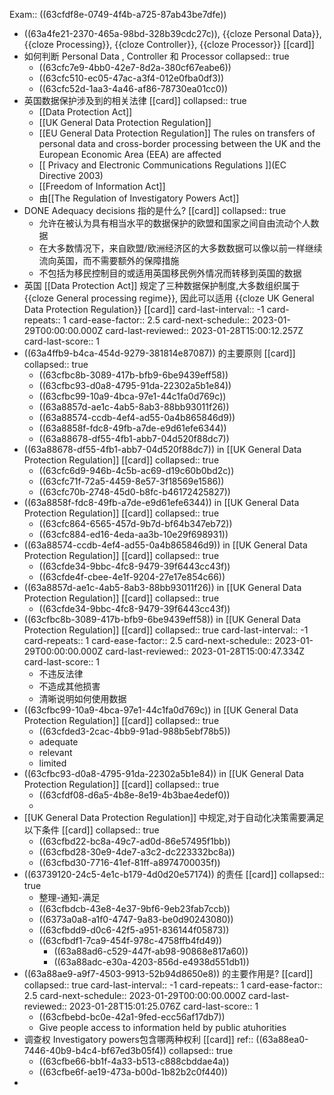 Exam:: ((63cfdf8e-0749-4f4b-a725-87ab43be7dfe))

- ((63a4fe21-2370-465a-98bd-328b39cdc27c)), {{cloze Personal Data}},  {{cloze Processing}}, {{cloze  Controller}},  {{cloze Processor}} [[card]]
- 如何判断 Personal Data , Controller 和  Processor
  collapsed:: true
	- ((63cfc7e9-4bb0-42e7-8d2a-380cf67eabe6))
	- ((63cfc510-ec05-47ac-a3f4-012e0fba0df3))
	- ((63cfc52d-1aa3-4a46-af86-78730ea01cc0))
- 英国数据保护涉及到的相关法律 [[card]]
  collapsed:: true
	- [[Data Protection Act]]
	- [[UK General Data Protection Regulation]]
	- [[EU General Data Protection Regulation]] 
	  The rules on transfers of personal data and cross-border processing between the UK and the European Economic Area (EEA) are affected
	- [[ Privacy and Electronic Communications Regulations  ]](EC Directive 2003)
	- [[Freedom of Information Act]]
	- 由[[The Regulation of Investigatory Powers Act]]
- DONE Adequacy decisions 指的是什么? [[card]]
  collapsed:: true
	- 允许在被认为具有相当水平的数据保护的欧盟和国家之间自由流动个人数据
	- 在大多数情况下，来自欧盟/欧洲经济区的大多数数据可以像以前一样继续流向英国，而不需要额外的保障措施
	- 不包括为移民控制目的或适用英国移民例外情况而转移到英国的数据
- 英国 [[Data Protection Act]] 规定了三种数据保护制度,大多数组织属于   {{cloze General processing regime}}, 因此可以适用 {{cloze  UK General Data Protection Regulation}} [[card]]
  card-last-interval:: -1
  card-repeats:: 1
  card-ease-factor:: 2.5
  card-next-schedule:: 2023-01-29T00:00:00.000Z
  card-last-reviewed:: 2023-01-28T15:00:12.257Z
  card-last-score:: 1
- ((63a4ffb9-b4ca-454d-9279-381814e87087)) 的主要原则 [[card]]
  collapsed:: true
	- ((63cfbc8b-3089-417b-bfb9-6be9439eff58))
	- ((63cfbc93-d0a8-4795-91da-22302a5b1e84))
	- ((63cfbc99-10a9-4bca-97e1-44c1fa0d769c))
	- ((63a8857d-ae1c-4ab5-8ab3-88bb93011f26))
	- ((63a88574-ccdb-4ef4-ad55-0a4b865846d9))
	- ((63a8858f-fdc8-49fb-a7de-e9d61efe6344))
	- ((63a88678-df55-4fb1-abb7-04d520f88dc7))
- ((63a88678-df55-4fb1-abb7-04d520f88dc7)) in [[UK General Data Protection Regulation]] [[card]]
  collapsed:: true
	- ((63cfc6d9-946b-4c5b-ac69-d19c60b0bd2c))
	- ((63cfc71f-72a5-4459-8e57-3f18569e1586))
	- ((63cfc70b-2748-45d0-b8fc-b46172425827))
- ((63a8858f-fdc8-49fb-a7de-e9d61efe6344)) in [[UK General Data Protection Regulation]] [[card]]
  collapsed:: true
	- ((63cfc864-6565-457d-9b7d-bf64b347eb72))
	- ((63cfc884-ed16-4eda-aa3b-10e29f698931))
- ((63a88574-ccdb-4ef4-ad55-0a4b865846d9)) in [[UK General Data Protection Regulation]] [[card]]
  collapsed:: true
	- ((63cfde34-9bbc-4fc8-9479-39f6443cc43f))
	- ((63cfde4f-cbee-4e1f-9204-27e17e854c66))
- ((63a8857d-ae1c-4ab5-8ab3-88bb93011f26)) in [[UK General Data Protection Regulation]] [[card]]
  collapsed:: true
	- ((63cfde34-9bbc-4fc8-9479-39f6443cc43f))
- ((63cfbc8b-3089-417b-bfb9-6be9439eff58)) in [[UK General Data Protection Regulation]] [[card]]
  collapsed:: true
  card-last-interval:: -1
  card-repeats:: 1
  card-ease-factor:: 2.5
  card-next-schedule:: 2023-01-29T00:00:00.000Z
  card-last-reviewed:: 2023-01-28T15:00:47.334Z
  card-last-score:: 1
	- 不违反法律
	- 不造成其他损害
	- 清晰说明如何使用数据
- ((63cfbc99-10a9-4bca-97e1-44c1fa0d769c)) in [[UK General Data Protection Regulation]] [[card]]
  collapsed:: true
	- ((63cfded3-2cac-4bb9-91ad-988b5ebf78b5))
	- adequate
	- relevant
	- limited
- ((63cfbc93-d0a8-4795-91da-22302a5b1e84)) in [[UK General Data Protection Regulation]] [[card]]
  collapsed:: true
	- ((63cfdf08-d6a5-4b8e-8e19-4b3bae4edef0))
	-
- [[UK General Data Protection Regulation]] 中规定,对于自动化决策需要满足以下条件 [[card]]
  collapsed:: true
	- ((63cfbd22-bc8a-49c7-ad0d-86e57495f1bb))
	- ((63cfbd28-30e9-4de7-a3c2-dc223332bc8a))
	- ((63cfbd30-7716-41ef-81ff-a8974700035f))
- ((63739120-24c5-4e1c-b179-4d0d20e57174)) 的责任 [[card]]
  collapsed:: true
	- 整理-通知-满足
	- ((63cfbdcb-43e8-4e37-9bf6-9eb23fab7ccb))
	- ((6373a0a8-a1f0-4747-9a83-be0d90243080))
	- ((63cfbdd9-d0c6-42f5-a951-836144f05873))
	- ((63cfbdf1-7ca9-454f-978c-4758ffb4fd49))
		- ((63a88ad6-c529-447f-ab98-90868e817a60))
		- ((63a88adc-e30a-4203-856d-e4938d551db1))
- ((63a88ae9-a9f7-4503-9913-52b94d8650e8)) 的主要作用是? [[card]]
  collapsed:: true
  card-last-interval:: -1
  card-repeats:: 1
  card-ease-factor:: 2.5
  card-next-schedule:: 2023-01-29T00:00:00.000Z
  card-last-reviewed:: 2023-01-28T15:01:25.076Z
  card-last-score:: 1
	- ((63cfbebd-bc0e-42a1-9fed-ecc56af17db7))
	- Give people access to information held by public atuhorities
- 调查权  Investigatory powers包含哪两种权利 [[card]]
  ref:: ((63a88ea0-7446-40b9-b4c4-bf67ed3b05f4))
  collapsed:: true
	- ((63cfbe66-bb1f-4a33-b513-c888cbddae4a))
	- ((63cfbe6f-ae19-473a-b00d-1b82b2c0f440))
-
